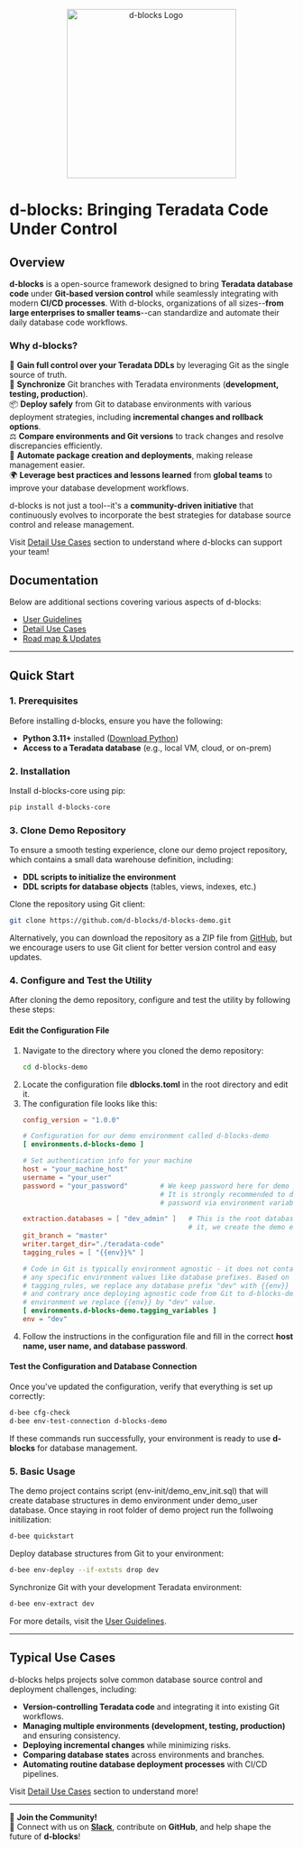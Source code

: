 <p align="center">
  <img src="docs/images/d_blocks_logo.png" alt="d-blocks Logo" width="300" />
</p>

# d-blocks: Bringing Teradata Code Under Control

## Overview

**d-blocks** is a open-source framework designed to bring **Teradata database code** under **Git-based version control** while seamlessly integrating with modern **CI/CD processes**. With d-blocks, organizations of all sizes--**from large enterprises to smaller teams**--can standardize and automate their daily database code workflows.

### Why d-blocks?

🚀 **Gain full control over your Teradata DDLs** by leveraging Git as the single source of truth.<br>
🔄 **Synchronize** Git branches with Teradata environments (**development, testing, production**).<br>
📦 **Deploy safely** from Git to database environments with various deployment strategies, including **incremental changes and rollback options**.<br>
⚖️ **Compare environments and Git versions** to track changes and resolve discrepancies efficiently.<br>
🤖 **Automate package creation and deployments**, making release management easier.<br>
🌍 **Leverage best practices and lessons learned** from **global teams** to improve your database development workflows.

d-blocks is not just a tool--it's a **community-driven initiative** that continuously evolves to incorporate the best strategies for database source control and release management.

Visit [Detail Use Cases](docs/pages/use_cases.md) section to understand where d-blocks can support your team!

## Documentation

Below are additional sections covering various aspects of d-blocks:

- [User Guidelines](docs/pages/user_guidelines.md)
- [Detail Use Cases](docs/pages/use_cases.md)
- [Road map & Updates](docs/pages/road_map.md)

--------------------------------------------------------------------------------

## Quick Start

### **1\. Prerequisites**

Before installing d-blocks, ensure you have the following:

- **Python 3.11+** installed ([Download Python](https://www.python.org/downloads/))
- **Access to a Teradata database** (e.g., local VM, cloud, or on-prem)

### **2. Installation**
Install d-blocks-core using pip:
```bash
pip install d-blocks-core
```

### **3. Clone Demo Repository**
To ensure a smooth testing experience, clone our demo project repository, which contains a small data warehouse definition, including:
- **DDL scripts to initialize the environment**
- **DDL scripts for database objects** (tables, views, indexes, etc.)

Clone the repository using Git client:
```bash
git clone https://github.com/d-blocks/d-blocks-demo.git
```

Alternatively, you can download the repository as a ZIP file from [GitHub](https://github.com/d-blocks/d-blocks-demo.git), but we encourage users to use Git client for better version control and easy updates.

### **4. Configure and Test the Utility**
After cloning the demo repository, configure and test the utility by following these steps:

#### **Edit the Configuration File**
1. Navigate to the directory where you cloned the demo repository:
   ```bash
   cd d-blocks-demo
   ```
2. Locate the configuration file **dblocks.toml** in the root directory and edit it.
3. The configuration file looks like this:
   ```toml
   config_version = "1.0.0"

   # Configuration for our demo environment called d-blocks-demo
   [ environments.d-blocks-demo ]

   # Set authentication info for your machine
   host = "your_machine_host"
   username = "your_user"
   password = "your_password"        # We keep password here for demo purposes.
                                     # It is strongly recommended to define user 
                                     # password via environment variable.

   extraction.databases = [ "dev_admin" ]   # This is the root database - under 
                                            # it, we create the demo environment
   git_branch = "master"
   writer.target_dir="./teradata-code"
   tagging_rules = [ "{{env}}%" ]

   # Code in Git is typically environment agnostic - it does not contain 
   # any specific environment values like database prefixes. Based on 
   # tagging_rules, we replace any database prefix "dev" with {{env}}
   # and contrary once deploying agnostic code from Git to d-blocks-demo
   # environment we replace {{env}} by "dev" value.
   [ environments.d-blocks-demo.tagging_variables ]
   env = "dev"
   ```
4. Follow the instructions in the configuration file and fill in the correct **host name, user name, and database password**.

#### **Test the Configuration and Database Connection**
Once you've updated the configuration, verify that everything is set up correctly:
```bash
d-bee cfg-check
d-bee env-test-connection d-blocks-demo
```
If these commands run successfully, your environment is ready to use **d-blocks** for database management.

### **5. Basic Usage**

The demo project contains script (env-init/demo_env_init.sql) that will create database structures in demo environment under demo_user database. Once staying in root folder of demo project run the follwoing initilization:

```bash
d-bee quickstart
```

Deploy database structures from Git to your environment:

```bash
d-bee env-deploy --if-extsts drop dev
```

Synchronize Git with your development Teradata environment:

```bash
d-bee env-extract dev
```

For more details, visit the [User Guidelines](docs/pages/user_guidelines.md).

--------------------------------------------------------------------------------

## Typical Use Cases

d-blocks helps projects solve common database source control and deployment challenges, including:

- **Version-controlling Teradata code** and integrating it into existing Git workflows.
- **Managing multiple environments (development, testing, production)** and ensuring consistency.
- **Deploying incremental changes** while minimizing risks.
- **Comparing database states** across environments and branches.
- **Automating routine database deployment processes** with CI/CD pipelines.

Visit [Detail Use Cases](docs/pages/use_cases.md) section to understand more!

--------------------------------------------------------------------------------

📢 **Join the Community!**<br>
💬 Connect with us on [**Slack**](https://join.slack.com/t/d-blocks/shared_invite/zt-2yxty9o6u-mwetjzuNS~r114iGWXxLnQ), contribute on **GitHub**, and help shape the future of **d-blocks**!
